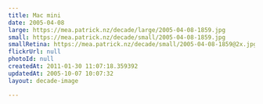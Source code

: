 ```yaml
---
title: Mac mini
date: 2005-04-08
large: https://mea.patrick.nz/decade/large/2005-04-08-1859.jpg
small: https://mea.patrick.nz/decade/small/2005-04-08-1859.jpg
smallRetina: https://mea.patrick.nz/decade/small/2005-04-08-1859@2x.jpg
flickrUrl: null
photoId: null
createdAt: 2011-01-30 11:07:18.359392
updatedAt: 2005-10-07 10:07:32
layout: decade-image

---
```


